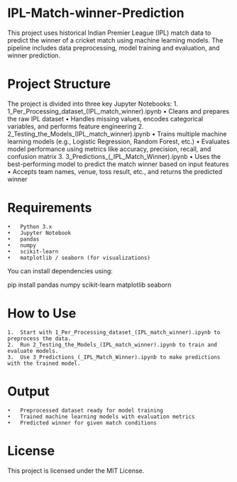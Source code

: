# IPL-Match-winner-Prediction
This project uses historical Indian Premier League (IPL) match data to predict the winner of a cricket match using machine learning models. The pipeline includes data preprocessing, model training and evaluation, and winner prediction.

# Project Structure

The project is divided into three key Jupyter Notebooks:
	1.	1_Per_Processing_dataset_(IPL_match_winner).ipynb
	•	Cleans and prepares the raw IPL dataset
	•	Handles missing values, encodes categorical variables, and performs feature engineering
	2.	2_Testing_the_Models_(IPL_match_winner).ipynb
	•	Trains multiple machine learning models (e.g., Logistic Regression, Random Forest, etc.)
	•	Evaluates model performance using metrics like accuracy, precision, recall, and confusion matrix
	3.	3_Predictions_(_IPL_Match_Winner).ipynb
	•	Uses the best-performing model to predict the match winner based on input features
	•	Accepts team names, venue, toss result, etc., and returns the predicted winner

# Requirements
	•	Python 3.x
	•	Jupyter Notebook
	•	pandas
	•	numpy
	•	scikit-learn
	•	matplotlib / seaborn (for visualizations)

You can install dependencies using:

pip install pandas numpy scikit-learn matplotlib seaborn

# How to Use
	1.	Start with 1_Per_Processing_dataset_(IPL_match_winner).ipynb to preprocess the data.
	2.	Run 2_Testing_the_Models_(IPL_match_winner).ipynb to train and evaluate models.
	3.	Use 3_Predictions_(_IPL_Match_Winner).ipynb to make predictions with the trained model.

# Output
	•	Preprocessed dataset ready for model training
	•	Trained machine learning models with evaluation metrics
	•	Predicted winner for given match conditions

# License

This project is licensed under the MIT License.
